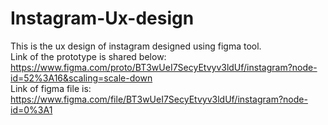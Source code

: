 # Instagram-Ux-design
This is the ux design of instagram designed using figma tool.\
Link of the prototype is shared below:\
https://www.figma.com/proto/BT3wUeI7SecyEtvyv3ldUf/instagram?node-id=52%3A16&scaling=scale-down \
Link of figma file is:\
https://www.figma.com/file/BT3wUeI7SecyEtvyv3ldUf/instagram?node-id=0%3A1
